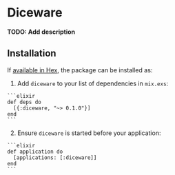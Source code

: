 # Diceware

**TODO: Add description**

## Installation

If [available in Hex](https://hex.pm/docs/publish), the package can be installed as:

  1. Add `diceware` to your list of dependencies in `mix.exs`:

    ```elixir
    def deps do
      [{:diceware, "~> 0.1.0"}]
    end
    ```

  2. Ensure `diceware` is started before your application:

    ```elixir
    def application do
      [applications: [:diceware]]
    end
    ```

